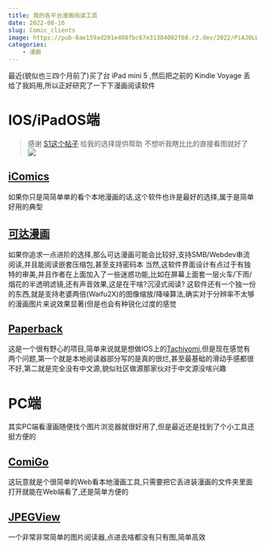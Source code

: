 ```yaml
---
title: 我的各平台漫画阅读工具
date: 2022-08-16
slug: Comic_clients
image: https://pub-0ae159ad201e408fbc67e31384002f68.r2.dev/2022/PiAJ0LW2MI.png
categories:
    - 漫画
---
```


最近(貌似也三四个月前了)买了台 iPad mini 5 ,然后把之前的 Kindle Voyage 丢给了我妈用,所以正好研究了一下下漫画阅读软件

# IOS/iPadOS端

> 感谢 [S1这个帖子](https://bbs.saraba1st.com/2b/thread-1903559-1-1.html) 给我的选择提供帮助
> 不想听我瞎比比的直接看图就好了
> ![](https://img.saraba1st.com/forum/202203/19/111923ckqcctcksn83nnot.png)

## [iComics](https://icomics.co/)

如果你只是简简单单的看个本地漫画的话,这个软件也许是最好的选择,属于是简单好用的典型

## [可达漫画](https://apps.apple.com/cn/app/%E5%8F%AF%E8%BE%BE%E6%BC%AB%E7%94%BB-%E6%9C%AC%E5%9C%B0%E6%BC%AB%E7%94%BB%E9%98%85%E8%AF%BB%E5%99%A8/id1545372338)

如果你追求一点进阶的选择,那么可达漫画可能会比较好,支持SMB/Webdev串流阅读,并且能阅读嵌套压缩包,甚至支持密码本
当然,这软件界面设计有点过于有独特的审美,并且作者在上面加入了一些迷惑功能,比如在屏幕上面套一层火车/下雨/烟花的半透明滤镜,还有声音效果,这是在干啥?沉浸式阅读?
这软件还有一个独一份的东西,就是支持老婆两倍(Waifu2X)的图像缩放/降噪算法,确实对于分辨率不太够的漫画图片来说效果显著(但是也会有种锐化过度的感觉

## [Paperback](https://paperback.moe/)

这是一个很有野心的项目,简单来说就是想做IOS上的[Tachiyomi](https://tachiyomi.org/),但是现在感觉有两个问题,第一个就是本地阅读器部分写的是真的很烂,甚至最基础的滑动手感都很不好,第二就是完全没有中文源,貌似社区做源那家伙对于中文源没啥兴趣

# PC端

其实PC端看漫画随便找个图片浏览器就很好用了,但是最近还是找到了个小工具还挺方便的

## [ComiGo](https://github.com/yumenaka/comi)

这玩意就是个很简单的Web看本地漫画工具,只需要把它丢进装漫画的文件夹里面打开就能在Web端看了,还是简单方便的

## [JPEGView](https://github.com/sylikc/jpegview)

一个非常非常简单的图片阅读器,点进去啥都没有只有图,简单高效
